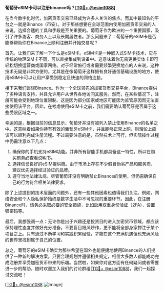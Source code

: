 **葡萄牙eSIM卡可以注册binance吗？[[TG💪+ @esim1088](https://t.me/s/esim1088)]**

在当今数字化时代，加密货币交易已经成为许多人关注的焦点。而其中最知名的平台之一就是Binance（币安）。对于那些想要在全球范围内使用加密货币交易的人来说，选择合适的工具和手段是至关重要的。葡萄牙作为欧洲的一个重要国家，吸引了许多游客、商务人士以及长期居住者。那么问题来了：葡萄牙的eSIM卡是否能够帮助你在Binance上顺利注册并开始交易呢？

首先，让我们来了解一下什么是eSIM卡。eSIM卡是一种嵌入式SIM卡技术，它与传统的物理SIM卡不同，可以直接集成到设备中。这意味着你无需更换实体卡即可轻松切换运营商或国家网络。对于经常旅行或者需要频繁更换地点的人来说，这种技术无疑是非常方便的。尤其是在像葡萄牙这样拥有良好通信基础设施的地方，使用eSIM卡可以让用户享受到稳定且快速的网络连接。

接下来我们谈谈Binance。作为一个全球领先的加密货币交易平台，Binance提供了多种语言支持，并且允许用户从世界各地访问其服务。然而，在某些情况下，注册可能会受到地理位置限制。这是因为部分国家或地区可能因为监管原因而无法直接使用该平台。因此，在考虑使用eSIM卡之前，我们需要确认葡萄牙是否属于这些受限区域之一。

幸运的是，根据目前的信息显示，葡萄牙并没有被列入禁止使用Binance的名单之中。这意味着如果你持有有效的葡萄牙eSIM卡，并且能够正常上网，则理论上应该可以顺利完成注册流程。不过需要注意的是，虽然技术上可行，但实际操作过程中仍需注意以下几点：

1. 确保你的手机支持eSIM功能。并非所有智能手机都具备这一特性，所以在购买前务必查看说明书。
2. 选择信誉良好的eSIM提供商。由于市场上存在不少假冒伪劣产品和服务商，建议优先选择经过验证的品牌。
3. 遵守当地法律法规。尽管葡萄牙没有明确禁止Binance的使用，但仍需确保自己的行为符合相关法律要求。

除了上述提到的技术层面的问题外，还有一些其他因素也值得我们关注。例如，网络安全和个人隐私保护始终是数字生活中不可忽视的重要环节。因此，在注册Binance时，请务必采取必要的安全措施，比如启用双重身份验证（2FA）、设置强密码等。

最后，我想强调一点：无论你是出于兴趣还是投资目的进入加密货币领域，都应该保持理性态度并做好充分准备。不要盲目跟风炒作，更不能将全部身家押注于某个项目之上。只有通过不断学习和实践积累经验，才能在这个充满机遇但也充满风险的世界里找到属于自己的位置。

总之，葡萄牙的eSIM卡确实为那些希望在国外也能便捷地使用Binance的人们提供了一种新的解决方案。只要合理规划并遵循相关规定，相信大多数人都能成功完成注册并享受加密货币带来的乐趣。当然啦，如果你对这方面有任何疑问或者需要进一步的帮助，随时欢迎加入我们的讨论群组[[TG💪+ @esim1088](https://t.me/s/esim1088)]，我们一起探讨交流吧！

[[TG💪+ @esim1088](https://t.me/s/esim1088) ![Image](https://i.postimg.cc/4NQfJmqS/Snipaste-2025-05-13-00-14-12.png)]